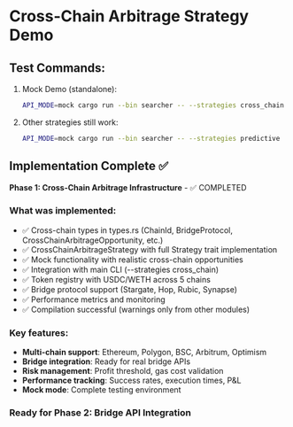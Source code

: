 # Cross-Chain Arbitrage Strategy Demo

## Test Commands:
1. Mock Demo (standalone):
   ```bash
   API_MODE=mock cargo run --bin searcher -- --strategies cross_chain
   ```

2. Other strategies still work:
   ```bash  
   API_MODE=mock cargo run --bin searcher -- --strategies predictive
   ```

## Implementation Complete ✅

**Phase 1: Cross-Chain Arbitrage Infrastructure** - ✅ COMPLETED

### What was implemented:
- ✅ Cross-chain types in types.rs (ChainId, BridgeProtocol, CrossChainArbitrageOpportunity, etc.)
- ✅ CrossChainArbitrageStrategy with full Strategy trait implementation  
- ✅ Mock functionality with realistic cross-chain opportunities
- ✅ Integration with main CLI (--strategies cross_chain)
- ✅ Token registry with USDC/WETH across 5 chains
- ✅ Bridge protocol support (Stargate, Hop, Rubic, Synapse)
- ✅ Performance metrics and monitoring
- ✅ Compilation successful (warnings only from other modules)

### Key features:
- **Multi-chain support**: Ethereum, Polygon, BSC, Arbitrum, Optimism
- **Bridge integration**: Ready for real bridge APIs
- **Risk management**: Profit threshold, gas cost validation
- **Performance tracking**: Success rates, execution times, P&L
- **Mock mode**: Complete testing environment

### Ready for Phase 2: Bridge API Integration
